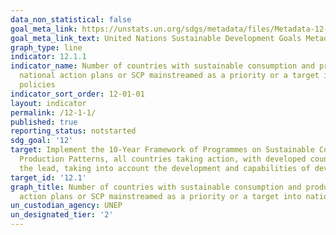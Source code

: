 ```yaml
---
data_non_statistical: false
goal_meta_link: https://unstats.un.org/sdgs/metadata/files/Metadata-12-01-01.pdf
goal_meta_link_text: United Nations Sustainable Development Goals Metadata (pdf 782kB)
graph_type: line
indicator: 12.1.1
indicator_name: Number of countries with sustainable consumption and production (SCP)
  national action plans or SCP mainstreamed as a priority or a target into national
  policies
indicator_sort_order: 12-01-01
layout: indicator
permalink: /12-1-1/
published: true
reporting_status: notstarted
sdg_goal: '12'
target: Implement the 10-Year Framework of Programmes on Sustainable Consumption and
  Production Patterns, all countries taking action, with developed countries taking
  the lead, taking into account the development and capabilities of developing countries
target_id: '12.1'
graph_title: Number of countries with sustainable consumption and production (SCP) national
  action plans or SCP mainstreamed as a priority or a target into national policies
un_custodian_agency: UNEP
un_designated_tier: '2'
---
```

